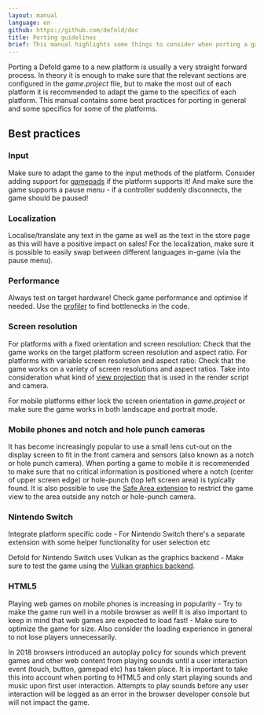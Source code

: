 ```yaml
---
layout: manual
language: en
github: https://github.com/defold/doc
title: Porting guidelines
brief: This manual highlights some things to consider when porting a game to a new platform
---
```


Porting a Defold game to a new platform is usually a very straight forward process. In theory it is enough to make sure that the relevant sections are configured in the *game.project* file, but to make the most out of each platform it is recommended to adapt the game to the specifics of each platform. This manual contains some best practices for porting in general and some specifics for some of the platforms.


## Best practices

### Input
Make sure to adapt the game to the input methods of the platform. Consider adding support for [gamepads](/manuals/input-gamepads) if the platform supports it! And make sure the game supports a pause menu - if a controller suddenly disconnects, the game should be paused!


### Localization
Localise/translate any text in the game as well as the text in the store page as this will have a positive impact on sales! For the localization, make sure it is possible to easily swap between different languages in-game (via the pause menu).


### Performance
Always test on target hardware! Check game performance and optimise if needed. Use the [profiler](/manuals/profiling) to find bottlenecks in the code.


### Screen resolution
For platforms with a fixed orientation and screen resolution: Check that the game works on the target platform screen resolution and aspect ratio. For platforms with variable screen resolution and aspect ratio: Check that the game works on a variety of screen resolutions and aspect ratios. Take into consideration what kind of [view projection](/manuals/render/#default-view-projection) that is used in the render script and camera.

For mobile platforms either lock the screen orientation in *game.project* or make sure the game works in both landscape and portrait mode.


### Mobile phones and notch and hole punch cameras
It has become increasingly popular to use a small lens cut-out on the display screen to fit in the front camera and sensors (also known as a notch or hole punch camera). When porting a game to mobile it is recommended to make sure that no critical information is positioned where a notch (center of upper screen edge) or hole-punch (top left screen area) is typically found. It is also possible to use the [Safe Area extension](/extension-safearea) to restrict the game view to the area outside any notch or hole-punch camera.


### Nintendo Switch
Integrate platform specific code - For Nintendo Switch there's a separate extension with some helper functionality for user selection etc

Defold for Nintendo Switch uses Vulkan as the graphics backend - Make sure to test the game using the [Vulkan graphics backend](https://github.com/defold/extension-vulkan).


### HTML5
Playing web games on mobile phones is increasing in popularity - Try to make the game run well in a mobile browser as well! It is also important to keep in mind that web games are expected to load fast! - Make sure to optimize the game for size. Also consider the loading experience in general to not lose players unnecessarily.

In 2018 browsers introduced an autoplay policy for sounds which prevent games and other web content from playing sounds until a user interaction event (touch, button, gamepad etc) has taken place. It is important to take this into account when porting to HTML5 and only start playing sounds and music upon first user interaction. Attempts to play sounds before any user interaction will be logged as an error in the browser developer console but will not impact the game.
